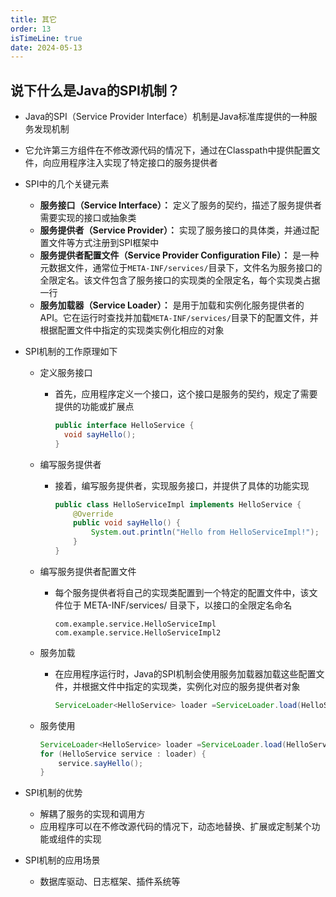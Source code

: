 ```yaml
---
title: 其它
order: 13
isTimeLine: true
date: 2024-05-13
---
```


## 说下什么是Java的SPI机制？

- Java的SPI（Service Provider Interface）机制是Java标准库提供的一种服务发现机制

- 它允许第三方组件在不修改源代码的情况下，通过在Classpath中提供配置文件，向应用程序注入实现了特定接口的服务提供者

- SPI中的几个关键元素

  - **服务接口（Service Interface）：** 定义了服务的契约，描述了服务提供者需要实现的接口或抽象类
  - **服务提供者（Service Provider）：** 实现了服务接口的具体类，并通过配置文件等方式注册到SPI框架中
  - **服务提供者配置文件（Service Provider Configuration File）：** 是一种元数据文件，通常位于`META-INF/services/`目录下，文件名为服务接口的全限定名。该文件包含了服务接口的实现类的全限定名，每个实现类占据一行
  - **服务加载器（Service Loader）：** 是用于加载和实例化服务提供者的API。它在运行时查找并加载`META-INF/services/`目录下的配置文件，并根据配置文件中指定的实现类实例化相应的对象

- SPI机制的工作原理如下

  - 定义服务接口

    - 首先，应用程序定义一个接口，这个接口是服务的契约，规定了需要提供的功能或扩展点 

      ```java
      public interface HelloService {
      	void sayHello();
      }
      ```

  - 编写服务提供者

    - 接着，编写服务提供者，实现服务接口，并提供了具体的功能实现

      ```java
      public class HelloServiceImpl implements HelloService {
          @Override
          public void sayHello() {
              System.out.println("Hello from HelloServiceImpl!");
          }
      }
      ```

  - 编写服务提供者配置文件

    - 每个服务提供者将自己的实现类配置到一个特定的配置文件中，该文件位于 META-INF/services/ 目录下，以接口的全限定名命名

      ```properties
      com.example.service.HelloServiceImpl
      com.example.service.HelloServiceImpl2
      ```

  - 服务加载

    - 在应用程序运行时，Java的SPI机制会使用服务加载器加载这些配置文件，并根据文件中指定的实现类，实例化对应的服务提供者对象

      ```java
      ServiceLoader<HelloService> loader =ServiceLoader.load(HelloService.class)
      ```

  - 服务使用

    ```java
    ServiceLoader<HelloService> loader =ServiceLoader.load(HelloService.class)
    for (HelloService service : loader) {
    	service.sayHello();
    }
    ```

- SPI机制的优势

  - 解耦了服务的实现和调用方
  - 应用程序可以在不修改源代码的情况下，动态地替换、扩展或定制某个功能或组件的实现

- SPI机制的应用场景

  - 数据库驱动、日志框架、插件系统等

